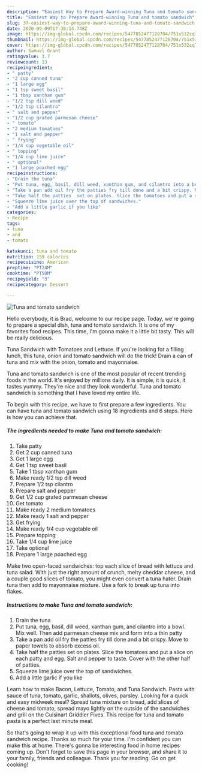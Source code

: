 ```yaml
---
description: "Easiest Way to Prepare Award-winning Tuna and tomato sandwich"
title: "Easiest Way to Prepare Award-winning Tuna and tomato sandwich"
slug: 37-easiest-way-to-prepare-award-winning-tuna-and-tomato-sandwich
date: 2020-09-09T17:38:14.748Z
image: https://img-global.cpcdn.com/recipes/5477852477128704/751x532cq70/tuna-and-tomato-sandwich-recipe-main-photo.jpg
thumbnail: https://img-global.cpcdn.com/recipes/5477852477128704/751x532cq70/tuna-and-tomato-sandwich-recipe-main-photo.jpg
cover: https://img-global.cpcdn.com/recipes/5477852477128704/751x532cq70/tuna-and-tomato-sandwich-recipe-main-photo.jpg
author: Samuel Grant
ratingvalue: 3.7
reviewcount: 13
recipeingredient:
- " patty"
- "2 cup canned tuna"
- "1 large egg"
- "1 tsp sweet basil"
- "1 tbsp xanthan gum"
- "1/2 tsp dill weed"
- "1/2 tsp cilantro"
- " salt and pepper"
- "1/2 cup grated parmesan cheese"
- " tomato"
- "2 medium tomatoes"
- "1 salt and pepper"
- " frying"
- "1/4 cup vegetable oil"
- " topping"
- "1/4 cup lime juice"
- " optional"
- "1 large poached egg"
recipeinstructions:
- "Drain the tuna"
- "Put tuna, egg, basil, dill weed, xanthan gum, and cilantro into a bowl. Mix well. Then add parmesan cheese mix and form into a thin patty"
- "Take a pan add oil fry the patties fry till done and a bit crispy. Move to paper towels to absorb excess oil."
- "Take half the patties  set on plates. Slice the tomatoes and put a slice on each patty and egg. Salt and pepper to taste.  Cover with the other half of patties."
- "Squeeze lime juice over the top of sandwiches."
- "Add a little garlic if you like"
categories:
- Recipe
tags:
- tuna
- and
- tomato

katakunci: tuna and tomato 
nutrition: 159 calories
recipecuisine: American
preptime: "PT24M"
cooktime: "PT50M"
recipeyield: "3"
recipecategory: Dessert

---
```



![Tuna and tomato sandwich](https://img-global.cpcdn.com/recipes/5477852477128704/751x532cq70/tuna-and-tomato-sandwich-recipe-main-photo.jpg)

Hello everybody, it is Brad, welcome to our recipe page. Today, we're going to prepare a special dish, tuna and tomato sandwich. It is one of my favorites food recipes. This time, I'm gonna make it a little bit tasty. This will be really delicious.

Tuna Sandwich with Tomatoes and Lettuce. If you&#39;re looking for a filling lunch, this tuna, onion and tomato sandwich will do the trick! Drain a can of tuna and mix with the onion, tomato and mayonnaise.

Tuna and tomato sandwich is one of the most popular of recent trending foods in the world. It's enjoyed by millions daily. It is simple, it is quick, it tastes yummy. They're nice and they look wonderful. Tuna and tomato sandwich is something that I have loved my entire life.


To begin with this recipe, we have to first prepare a few ingredients. You can have tuna and tomato sandwich using 18 ingredients and 6 steps. Here is how you can achieve that.

<!--inarticleads1-->

##### The ingredients needed to make Tuna and tomato sandwich:

1. Take  patty
1. Get 2 cup canned tuna
1. Get 1 large egg
1. Get 1 tsp sweet basil
1. Take 1 tbsp xanthan gum
1. Make ready 1/2 tsp dill weed
1. Prepare 1/2 tsp cilantro
1. Prepare  salt and pepper
1. Get 1/2 cup grated parmesan cheese
1. Get  tomato
1. Make ready 2 medium tomatoes
1. Make ready 1 salt and pepper
1. Get  frying
1. Make ready 1/4 cup vegetable oil
1. Prepare  topping
1. Take 1/4 cup lime juice
1. Take  optional
1. Prepare 1 large poached egg


Make two open-faced sandwiches: top each slice of bread with lettuce and tuna salad. With just the right amount of crunch, melty cheddar cheese, and a couple good slices of tomato, you might even convert a tuna hater. Drain tuna then add to mayonnaise mixture. Use a fork to break up tuna into flakes. 

<!--inarticleads2-->

##### Instructions to make Tuna and tomato sandwich:

1. Drain the tuna
1. Put tuna, egg, basil, dill weed, xanthan gum, and cilantro into a bowl. Mix well. Then add parmesan cheese mix and form into a thin patty
1. Take a pan add oil fry the patties fry till done and a bit crispy. Move to paper towels to absorb excess oil.
1. Take half the patties  set on plates. Slice the tomatoes and put a slice on each patty and egg. Salt and pepper to taste.  Cover with the other half of patties.
1. Squeeze lime juice over the top of sandwiches.
1. Add a little garlic if you like


Learn how to make Bacon, Lettuce, Tomato, and Tuna Sandwich. Pasta with sauce of tuna, tomato, garlic, shallots, olives, parsley. Looking for a quick and easy midweek meal? Spread tuna mixture on bread, add slices of cheese and tomato, spread mayo lightly on the outside of the sandwiches and grill on the Cuisinart Griddler Fives. This recipe for tuna and tomato pasta is a perfect last minute meal. 

So that's going to wrap it up with this exceptional food tuna and tomato sandwich recipe. Thanks so much for your time. I'm confident you can make this at home. There's gonna be interesting food in home recipes coming up. Don't forget to save this page in your browser, and share it to your family, friends and colleague. Thank you for reading. Go on get cooking!
